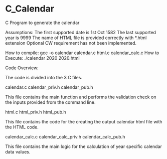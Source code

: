 # C_Calendar
C Program to generate the calendar

Assumptions:
The first supported date is 1st Oct 1582
The last supported year is 9999
The name of HTML file is provided correctly with *.html extension
Optional CW requirement has not been implemented.


How to compile:    gcc -o calendar calendar.c html.c calendar_calc.c
How to Execute:    ./calendar 2020 2020.html



Code Overview:

The code is divided into the 3 C files.

calendar.c
calendar_priv.h
calendar_pub.h

This file contains the main function and performs the validation check on the inputs provided from the command line.

html.c
html_priv.h
html_pub.h

This file contains the code for the creating the output calendar html file with the HTML code.

calendar_calc.c
calendar_calc_priv.h
calendar_calc_pub.h

This file contains the main logic for the calculation of year specific calendar data values.
